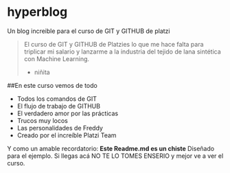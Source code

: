 # hyperblog
Un blog increible para el curso de GIT y GITHUB de platzi
>El curso de GIT y GITHUB de Platzies lo que me hace falta para triplicar mi salario y lanzarme a la industria del tejido de lana sintética con Machine Learning.
> - niñita

 ##En este curso vemos de todo
* Todos los comandos de GIT
* El flujo de trabajo de GITHUB
* El verdadero amor por las prácticas
* Trucos muy locos
* Las personalidades de Freddy
* Creado por el increíble Platzi Team

Y como un amable recordatorio: **Este Readme.md es un chiste** Diseñado para el ejemplo. Si llegas acá NO TE LO TOMES ENSERIO y mejor ve a ver el curso.